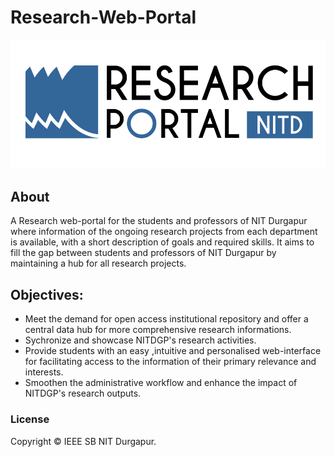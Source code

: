 # Research-Web-Portal

<p align="center">
  <img  src=/assets/research_portal_cropped.png>
</p>

## About
A Research web-portal for the students and professors of NIT Durgapur where information of the ongoing research projects from each department is available, with a short description of goals and required skills. It aims to fill the gap between students and professors of NIT Durgapur by maintaining a hub for all research projects.

## Objectives:

- Meet the demand for open access institutional repository and offer a central data hub for more comprehensive research informations.
- Sychronize and showcase NITDGP's research activities.
- Provide students with an easy ,intuitive and personalised web-interface for facilitating access to the information of their primary relevance and interests.
- Smoothen the administrative workflow and enhance the impact of NITDGP's research outputs.

### License

Copyright © IEEE SB NIT Durgapur.
